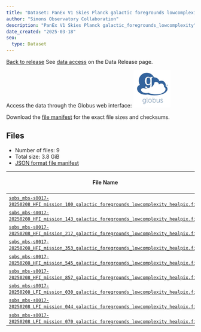 ```yaml
---
title: "Dataset: PanEx V1 Skies Planck galactic foregrounds lowcomplexity"
author: "Simons Observatory Collaboration"
description: "PanEx V1 Skies Planck galactic_foregrounds_lowcomplexity"
date_created: "2025-03-18"
seo:
  type: Dataset
---
```


[Back to release](./panexv1-planck.html#datasets)
See [data access](./panexv1-planck.html#data-access) on the Data Release page.

Access the data through the Globus web interface: [![Download via Globus](images/globus-logo.png)](https://app.globus.org/file-manager?origin_id=53b2a147-ae9d-4bbf-9d18-3b46d133d4bb&origin_path=%2Fpanexp_v1_planck%2Fgalactic_foregrounds_lowcomplexity%2F)

Download the [file manifest](https://g-0a470a.6b7bd8.0ec8.data.globus.org/panexp_v1_planck/galactic_foregrounds_lowcomplexity/manifest.json) for the exact file sizes and checksums.

## Files

- Number of files: 9
- Total size: 3.8 GiB
- [JSON format file manifest](https://g-0a470a.6b7bd8.0ec8.data.globus.org/panexp_v1_planck/galactic_foregrounds_lowcomplexity/manifest.json)

|                                                                                                                                       File Name                                                                                                                                       | Telescope | Frequency Band (GHz) | Pixelization |   Size    |
| ------------------------------------------------------------------------------------------------------------------------------------------------------------------------------------------------------------------------------------------------------------------------------------- | --------- | -------------------: | ------------ | --------- |
| [`sobs_mbs-s0017-20250208_HFI_mission_100_galactic_foregrounds_lowcomplexity_healpix.fits`](https://g-0a470a.6b7bd8.0ec8.data.globus.org/panexp_v1_planck/galactic_foregrounds_lowcomplexity/sobs_mbs-s0017-20250208_HFI_mission_100_galactic_foregrounds_lowcomplexity_healpix.fits) | HFI       |                    0 | healpix      | 576.0 MiB |
| [`sobs_mbs-s0017-20250208_HFI_mission_143_galactic_foregrounds_lowcomplexity_healpix.fits`](https://g-0a470a.6b7bd8.0ec8.data.globus.org/panexp_v1_planck/galactic_foregrounds_lowcomplexity/sobs_mbs-s0017-20250208_HFI_mission_143_galactic_foregrounds_lowcomplexity_healpix.fits) | HFI       |                   43 | healpix      | 576.0 MiB |
| [`sobs_mbs-s0017-20250208_HFI_mission_217_galactic_foregrounds_lowcomplexity_healpix.fits`](https://g-0a470a.6b7bd8.0ec8.data.globus.org/panexp_v1_planck/galactic_foregrounds_lowcomplexity/sobs_mbs-s0017-20250208_HFI_mission_217_galactic_foregrounds_lowcomplexity_healpix.fits) | HFI       |                   17 | healpix      | 576.0 MiB |
| [`sobs_mbs-s0017-20250208_HFI_mission_353_galactic_foregrounds_lowcomplexity_healpix.fits`](https://g-0a470a.6b7bd8.0ec8.data.globus.org/panexp_v1_planck/galactic_foregrounds_lowcomplexity/sobs_mbs-s0017-20250208_HFI_mission_353_galactic_foregrounds_lowcomplexity_healpix.fits) | HFI       |                   53 | healpix      | 576.0 MiB |
| [`sobs_mbs-s0017-20250208_HFI_mission_545_galactic_foregrounds_lowcomplexity_healpix.fits`](https://g-0a470a.6b7bd8.0ec8.data.globus.org/panexp_v1_planck/galactic_foregrounds_lowcomplexity/sobs_mbs-s0017-20250208_HFI_mission_545_galactic_foregrounds_lowcomplexity_healpix.fits) | HFI       |                   45 | healpix      | 576.0 MiB |
| [`sobs_mbs-s0017-20250208_HFI_mission_857_galactic_foregrounds_lowcomplexity_healpix.fits`](https://g-0a470a.6b7bd8.0ec8.data.globus.org/panexp_v1_planck/galactic_foregrounds_lowcomplexity/sobs_mbs-s0017-20250208_HFI_mission_857_galactic_foregrounds_lowcomplexity_healpix.fits) | HFI       |                   57 | healpix      | 576.0 MiB |
| [`sobs_mbs-s0017-20250208_LFI_mission_030_galactic_foregrounds_lowcomplexity_healpix.fits`](https://g-0a470a.6b7bd8.0ec8.data.globus.org/panexp_v1_planck/galactic_foregrounds_lowcomplexity/sobs_mbs-s0017-20250208_LFI_mission_030_galactic_foregrounds_lowcomplexity_healpix.fits) | LFI       |                   30 | healpix      | 144.0 MiB |
| [`sobs_mbs-s0017-20250208_LFI_mission_044_galactic_foregrounds_lowcomplexity_healpix.fits`](https://g-0a470a.6b7bd8.0ec8.data.globus.org/panexp_v1_planck/galactic_foregrounds_lowcomplexity/sobs_mbs-s0017-20250208_LFI_mission_044_galactic_foregrounds_lowcomplexity_healpix.fits) | LFI       |                   44 | healpix      | 144.0 MiB |
| [`sobs_mbs-s0017-20250208_LFI_mission_070_galactic_foregrounds_lowcomplexity_healpix.fits`](https://g-0a470a.6b7bd8.0ec8.data.globus.org/panexp_v1_planck/galactic_foregrounds_lowcomplexity/sobs_mbs-s0017-20250208_LFI_mission_070_galactic_foregrounds_lowcomplexity_healpix.fits) | LFI       |                   70 | healpix      | 144.0 MiB |

